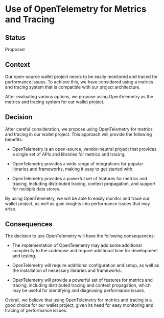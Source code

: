 # Use of OpenTelemetry for Metrics and Tracing

## Status

Proposed

## Context

Our open-source wallet project needs to be easily monitored and traced for performance issues.
To achieve this, we have considered using a metrics and tracing system that is compatible with our project architecture.

After evaluating various options, we propose using OpenTelemetry as the metrics and tracing system for our wallet project.

## Decision

After careful consideration, we propose using OpenTelemetry for metrics and tracing in our wallet project. This approach will provide the following benefits:

- OpenTelemetry is an open-source, vendor-neutral project that provides a single set of APIs and libraries for metrics and tracing.

- OpenTelemetry provides a wide range of integrations for popular libraries and frameworks, making it easy to get started with.

- OpenTelemetry provides a powerful set of features for metrics and tracing, including distributed tracing, context propagation, and support for multiple data stores.

By using OpenTelemetry, we will be able to easily monitor and trace our wallet project, as well as gain insights into performance issues that may arise.

## Consequences

The decision to use OpenTelemetry will have the following consequences:

- The implementation of OpenTelemetry may add some additional complexity to the codebase and require additional time for development and testing.

- OpenTelemetry will require additional configuration and setup, as well as the installation of necessary libraries and frameworks.

- OpenTelemetry will provide a powerful set of features for metrics and tracing, including distributed tracing and context propagation, which may be useful for identifying and diagnosing performance issues.

Overall, we believe that using OpenTelemetry for metrics and tracing is a good choice for our wallet project, given its need for easy monitoring and tracing of performance issues.

